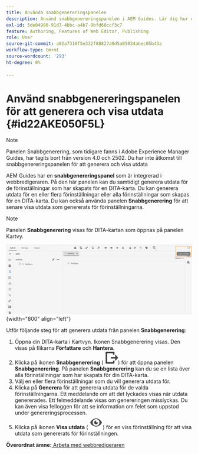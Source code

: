 ```yaml
---
title: Använda snabbgenereringspanelen
description: Använd snabbgenereringspanelen i AEM Guides. Lär dig hur du genererar och visar utdata från snabbgenereringspanelen.
exl-id: 5de04980-91d7-4bbc-a4b7-9bfd60ccf3c7
feature: Authoring, Features of Web Editor, Publishing
role: User
source-git-commit: a02a7310f5e332f88827a9d5a05034abec05b43a
workflow-type: tm+mt
source-wordcount: '293'
ht-degree: 0%

---
```


# Använd snabbgenereringspanelen för att generera och visa utdata {#id22AKE050F5L}

>[!NOTE]
>
> Panelen Snabbgenerering, som tidigare fanns i Adobe Experience Manager Guides, har tagits bort från version 4.0 och 2502. Du har inte åtkomst till snabbgenereringspanelen för att generera och visa utdata


AEM Guides har en **snabbgenereringspanel** som är integrerad i webbredigeraren. På den här panelen kan du samtidigt generera utdata för de förinställningar som har skapats för en DITA-karta. Du kan generera utdata för en eller flera förinställningar eller alla förinställningar som skapas för en DITA-karta. Du kan också använda panelen **Snabbgenerering** för att senare visa utdata som genererats för förinställningarna.

>[!NOTE]
>
> Panelen **Snabbgenerering** visas för DITA-kartan som öppnas på panelen Kartvy.

![](images/quick-generate-map-view.png){width="800" align="left"}

Utför följande steg för att generera utdata från panelen **Snabbgenerering**:

1. Öppna din DITA-karta i Kartvyn. Ikonen Snabbgenerering visas. Den visas på flikarna **Författare** och **Hantera**.
1. Klicka på ikonen **Snabbgenerering** \( ![](images/quick-generate-icon.svg)\) för att öppna panelen **Snabbgenerering**. På panelen **Snabbgenerering** kan du se en lista över alla förinställningar som har skapats för din DITA-karta.
1. Välj en eller flera förinställningar som du vill generera utdata för.
1. Klicka på **Generera** för att generera utdata för de valda förinställningarna. Ett meddelande om att det lyckades visas när utdata genererades. Ett felmeddelande visas om genereringen misslyckas. Du kan även visa felloggen för att se information om felet som uppstod under genereringsprocessen.
1. Klicka på ikonen **Visa utdata** \( ![](images/view-output-icon.svg)\) för en viss förinställning för att visa utdata som genererats för förinställningen.

**Överordnat ämne:**[ Arbeta med webbredigeraren](web-editor.md)
